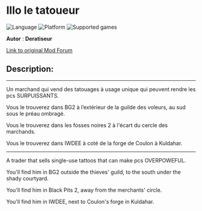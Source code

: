 # Illo le tatoueur

![Language](https://img.shields.io/static/v1?label=language&message=english%20%7C%20french%20%7C%20&color=informational)
![Platform](https://img.shields.io/static/v1?label=platform&message=windows%20%7C%20macOS%20%7C%20&color=informational)
![Supported games](https://img.shields.io/static/v1?label=supported%20games&message=BG2%20%7C%20BGT%20%7C%20BG2EE%20%7C%20EET%20%7C&color=dodgerblue)

**Autor** : **Deratiseur**

[Link to original Mod Forum](https://www.baldursgateworld.fr/viewtopic.php?t=28812)


## Description:
-------------

Un marchand qui vend des tatouages à usage unique qui peuvent rendre les pcs SURPUISSANTS.

Vous le trouverez dans BG2 à l’extérieur de la guilde des voleurs, au sud sous le préau ombragé.

Vous le trouverez dans les fosses noires 2 à l'écart du cercle des marchands.

Vous le trouverez dans IWDEE à coté de la forge de Coulon à Kuldahar.

-------------

A trader that sells single-use tattoos that can make pcs OVERPOWEFUL.

You'll find him in BG2 outside the thieves' guild, to the south under the shady courtyard.

You'll find him in Black Pits 2, away from the merchants' circle.

You'll find him in IWDEE, next to Coulon's forge in Kuldahar.

